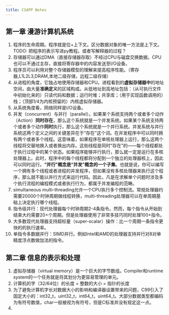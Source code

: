 ```yaml
---
title: CSAPP Notes
---
```


## 第一章 漫游计算机系统

1. 程序的生命周期。程序就是位+上下文。区分数据对象的唯一方法是上下文。TODO: 把程序的表示写进py教程。或者写解释器的过程？
5. 存储器可以通过DMA（直接存储器存取）不经过CPU与磁盘交换数据。CPU也可以不通过主存，直接将寄存器中的内容发送至I/O设备。
2. 程序员可以利用对整个存储器模型的理解来提高程序性能。（寄存器,L1L2L3,DRAM,本地二级存储，远程二级存储）
3. 从进程的角度，它独占地使用存储器和CPU。进程看到的**虚拟存储器中**的地址空间，由大量**准确定义**的区域构成。从低地址到高地址包括：（从可执行文件中初始化来的）只读代码和数据；运行时堆；共享库；（用于实现函数调用的）栈；（顶部1/4为内核预留的）内核虚拟存储器。
4. 从系统角度看，网络同样是I/O设备。
5. 并发（concurrent）与并行（parallel）。如果某个系统支持两个或者多个动作（Action）**同时存在**，那么这个系统就是一个并发系统。如果某个系统支持两个或者多个动作**同时**执行，那么这个系统就是一个并行系统。并发系统与并行系统这两个定义之间的关键差异在于“存在”这个词。在并发程序中可以同时拥有两个或者多个线程。这意味着，如果程序在单核处理器上运行，那么这两个线程将交替地换入或者换出内存。这些线程是同时“存在”的——每个线程都处于执行过程中的某个状态。如果程序能够并行执行，那么就一定是运行在多核处理器上。此时，程序中的每个线程都将分配到一个独立的处理器核上，因此可以同时运行。**“并行”概念是“并发”概念的一个子集**。也就是说，你可以编写一个拥有多个线程或者进程的并发程序，但如果没有多核处理器来执行这个程序，那么就不能以并行方式来运行代码。因此，凡是在求解单个问题时涉及多个执行流程的编程模式或者执行行为，都属于并发编程的范畴。
6. simultaneous multi-threading允许一个CPU执行多个控制流。常规处理器约需要20000个时钟周期做线程转换，multi-threading处理器可以在单周期基础上决定执行哪个线程。
7. 指令级并行：现代处理器每个时钟周期2-4条指令。然而，每个指令从开始到结束大约需要20+个周期。但是处理器使用了非常多技巧同时处理100+指令。
8. 大多数现代处理器支持超标量（super-scalar）操作：比一个周期一条指令更快的的执行速率。
9. 单指令多数据并行：SIMD并行。例如Intel和AMD的处理器支持并行对8对单精度浮点数做加法的指令。

## 第二章 信息的表示和处理

1. 虚拟存储器（virtual memory）是一个巨大的字节数组。Compiler和runtime system的一个任务就是将其划分为更容易管理的单元。
2. 计算机的字（32/64位）的长度 = 整数的大小 = 指针的长度
3. 为了避免计算机字长对数据大小的影响和编译器设置带来的问题，C99引入了固定大小的：int32_t，uint32_t，int64_t，uint64_t。大部分数据类型都编码为有符号数值，char一般被视为有符号，但是C标准并没有规定这一点。
4. 